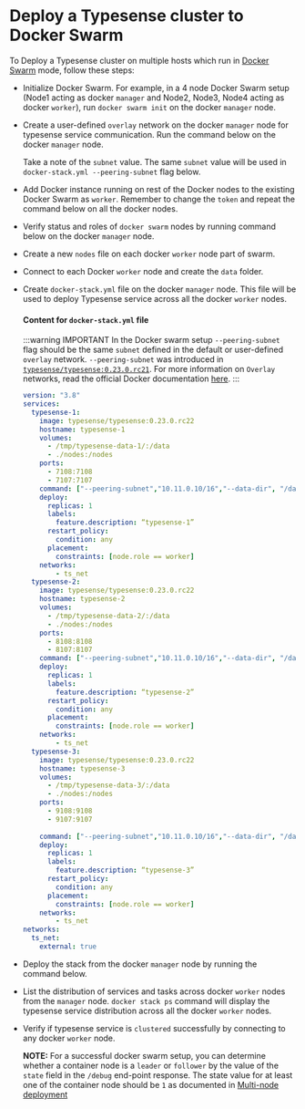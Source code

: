# Deploy a Typesense cluster to Docker Swarm

To Deploy a Typesense cluster on multiple hosts which run in [Docker Swarm](https://docs.docker.com/engine/swarm/) mode, follow these steps:

- Initialize Docker Swarm. 
  For example, in a 4 node Docker Swarm setup (Node1 acting as docker `manager` and Node2, Node3, Node4 acting as docker `worker`), run `docker swarm init` on the docker `manager` node.

  <Tabs :tabs="['Node1']">
    <template v-slot:Node1>
  
  ```shellsession
  # Run docker swarm init on the docker manager node
  
  $ docker swarm init --advertise-addr $(hostname -i) 
  
  Swarm initialized: current node (6082x127zz98f0pwgjexbv5xp) is now a manager.   
  To add a worker to this swarm, run the following command:
  docker swarm join --token SWMTKN-1-30txqn35hmpwjpk2qq2zmled1rf94pcft2nbhsb0ckleco9pb2-bjh6oh9yz3vk58uimd6v3jjky 192.168.0.25:2377
  To add a manager to this swarm, run 'docker swarm join-token manager' and follow the instructions.
  ```
    </template>
  </Tabs>

- Create a user-defined `overlay` network on the docker `manager` node for typesense service communication. 
  Run the command below on the docker `manager` node. 

  <Tabs :tabs="['Node1']">
    <template v-slot:Node1>
  
  ```shell
  # Run docker network create on the docker manager node
  
  docker network create \
    --driver overlay \
    --subnet=10.11.0.10/16 \
    ts_net
  
  ```
    </template>
  </Tabs>

  Take a note of the `subnet` value. The same `subnet` value will be used in `docker-stack.yml --peering-subnet` flag below.

- Add Docker instance running on rest of the Docker nodes to the existing Docker Swarm as `worker`. 
  Remember to change the `token` and repeat the command below on all the docker nodes.

  <Tabs :tabs="['Node2', 'Node3', 'Node4']">
    <template v-slot:Node2>
  
  ```shell
  # Change the token and join the swarm as a worker 
  #        This command is identical on all docker nodes
  docker swarm join --token SWMTKN-1-30txqn35hmpwjpk2qq2zmled1rf94pcft2nbhsb0ckleco9pb2-bjh6oh9yz3vk58uimd6v3jjky 192.168.0.25:2377
  This node joined a swarm as a worker.
  ```
  
    </template>
    <template v-slot:Node3>
  
  ```shell
  # Change the token and join the swarm as a worker 
  #        This command is identical on all docker nodes
  docker swarm join --token SWMTKN-1-30txqn35hmpwjpk2qq2zmled1rf94pcft2nbhsb0ckleco9pb2-bjh6oh9yz3vk58uimd6v3jjky 192.168.0.25:2377
  This node joined a swarm as a worker.
  ```
  
    </template>
    <template v-slot:Node4>
  
  ```shell
  # Change the token and join the swarm as a worker 
  #        This command is identical on all docker nodes
  docker swarm join --token SWMTKN-1-30txqn35hmpwjpk2qq2zmled1rf94pcft2nbhsb0ckleco9pb2-bjh6oh9yz3vk58uimd6v3jjky 192.168.0.25:2377
  This node joined a swarm as a worker.
  ```
  
    </template>
  </Tabs>

- Verify status and roles of `docker swarm` nodes by running command below on the docker `manager` node.
  
  <Tabs :tabs="['Node1']">
    <template v-slot:Node1>
  
  ```shell
  # Check the status of the Swarm
  docker node ls
  ID                            HOSTNAME   STATUS    AVAILABILITY   MANAGER STATUS   ENGINE VERSION
  6082x127zz98f0pwgjexbv5xp *   node1      Ready     Active         Leader           20.10.0
  z1n71a3h0bw7clclw22i5f0ys     node2      Ready     Active                          20.10.0
  xm1h48xsgzzqftvqaod0nx673     node3      Ready     Active                          20.10.0
  mde8zbj3bsqrvwk02529cm3le     node4      Ready     Active                          20.10.0
  
  ```
  
    </template>
  </Tabs>

- Create a new `nodes` file on each docker `worker` node part of swarm.

  <Tabs :tabs="['Node2', 'Node3', 'Node4']">
    <template v-slot:Node2>
  
  ```shell
  # Create nodes file
  #   This command is identical on all docker nodes
  mkdir /root/typesense && cd /root/typesense && echo 'typesense-1:7107:7108,typesense-2:8107:8108,typesense-3:9107:9108' | sudo tee /root/typesense/nodes
  ```
  
    </template>
    <template v-slot:Node3>
  
  ```shell
  # Create nodes file
  #   This command is identical on all docker nodes
  mkdir /root/typesense && cd /root/typesense && echo 'typesense-1:7107:7108,typesense-2:8107:8108,typesense-3:9107:9108' | sudo tee /root/typesense/nodes
  ```
  
    </template>
    <template v-slot:Node4>
  
  ```shell
  # Create nodes file
  #   This command is identical on all docker nodes
  mkdir /root/typesense && cd /root/typesense && echo 'typesense-1:7107:7108,typesense-2:8107:8108,typesense-3:9107:9108' | sudo tee /root/typesense/nodes
  ```
  
    </template>
  </Tabs>

- Connect to each Docker `worker` node and create the `data` folder.

  <Tabs :tabs="['Node2', 'Node3', 'Node4']">
    <template v-slot:Node2>
  
  ```shell
  # Create data folder
  #   This command is identical on all docker nodes
  mkdir /tmp/typesense-data-1/ &&  mkdir /tmp/typesense-data-2/ && mkdir /tmp/typesense-data-3/
   ```
  
    </template>
    <template v-slot:Node3>

   ```shell
   # Create data folder
   #   This command is identical on all docker nodes
   mkdir /tmp/typesense-data-1/ &&  mkdir /tmp/typesense-data-2/ && mkdir /tmp/typesense-data-3/
   ```
  
    </template>
    <template v-slot:Node4>
  
  ```shell
  # Create data folder
  #   This command is identical on all docker nodes
   mkdir /tmp/typesense-data-1/ &&  mkdir /tmp/typesense-data-2/ && mkdir /tmp/typesense-data-3/
  ```
  
    </template>
  </Tabs>

- Create `docker-stack.yml` file on the docker `manager` node. This file will be used to deploy Typesense service across all the docker `worker` nodes.

  <Tabs :tabs="['Node1']">
    <template v-slot:Node1>
  
  ```shell
  # Create docker-stack.yml
  mkdir \typesense && touch /root/typesense/docker-stack.yml
  ```
  
    </template>
  </Tabs>

  #### Content for `docker-stack.yml` file

  :::warning IMPORTANT 
  In the Docker swarm setup `--peering-subnet` flag should be the same `subnet` defined in the default or user-defined `overlay` network. `--peering-subnet` was introduced in [`typesense/typesense:0.23.0.rc21`](https://hub.docker.com/layers/typesense/typesense/0.23.0.rc21/images/sha256-d0fd1b142b10600cb8518cc5f313683324d53f3791c0dad509033445c2c3bfdf?context=explore). For more information on `Overlay` networks, read the official Docker documentation [here](https://docs.docker.com/network/overlay/).
  :::

  ```yaml
  version: "3.8"
  services:
    typesense-1:
      image: typesense/typesense:0.23.0.rc22
      hostname: typesense-1
      volumes:
        - /tmp/typesense-data-1/:/data
        - ./nodes:/nodes
      ports:
        - 7108:7108
        - 7107:7107
      command: ["--peering-subnet","10.11.0.10/16","--data-dir", "/data","--api-key", "xyz","--nodes","/nodes","--peering-port","7107","--api-port","7108","--enable-cors"]
      deploy:
        replicas: 1
        labels:
          feature.description: “typesense-1”
        restart_policy:
          condition: any
        placement:
          constraints: [node.role == worker]
      networks:
          - ts_net
    typesense-2:
      image: typesense/typesense:0.23.0.rc22
      hostname: typesense-2
      volumes:
        - /tmp/typesense-data-2/:/data
        - ./nodes:/nodes
      ports:
        - 8108:8108
        - 8107:8107
      command: ["--peering-subnet","10.11.0.10/16","--data-dir", "/data","--api-key", "xyz","--nodes","/nodes","--peering-port","8107","--api-port","8108","--enable-cors"]
      deploy:
        replicas: 1
        labels:
          feature.description: “typesense-2”
        restart_policy:
          condition: any
        placement:
          constraints: [node.role == worker]
      networks:
          - ts_net
    typesense-3:
      image: typesense/typesense:0.23.0.rc22
      hostname: typesense-3
      volumes:
        - /tmp/typesense-data-3/:/data
        - ./nodes:/nodes
      ports:
        - 9108:9108
        - 9107:9107
      
      command: ["--peering-subnet","10.11.0.10/16","--data-dir", "/data","--api-key", "xyz","--nodes","/nodes","--peering-port","9107","--api-port","9108","--enable-cors"]
      deploy:
        replicas: 1
        labels:
          feature.description: “typesense-3”
        restart_policy:
          condition: any
        placement:
          constraints: [node.role == worker]
      networks:
          - ts_net
  networks:
    ts_net:
      external: true
  ```

- Deploy the stack from the docker `manager` node by running the command below.

  <Tabs :tabs="['Node1']">
    <template v-slot:Node1>
  
  ```shell
  # Deploy stack
  docker stack deploy --compose-file /root/typesense/docker-stack.yml --with-registry-auth ts
  ```
    </template>
  </Tabs>

- List the distribution of services and tasks across docker `worker` nodes from the `manager` node. `docker stack ps` command will display the typesense service distribution across all the docker `worker` nodes.

  <Tabs :tabs="['Node1']">
    <template v-slot:Node1>
  
  ```shell
  docker stack ps ts
  ID             NAME               IMAGE                        NODE      DESIRED STATE   CURRENT STATE           ERROR     PORTS
  x4w38438c7bn   ts_typesense-1.1   typesense/typesense:0.23.0.rc22   node2     Running         Running 5 minutes ago
  0iacq1bhw1ia   ts_typesense-2.1   typesense/typesense:0.23.0.rc22   node1     Running         Running 5 minutes ago
  wqyec57a3d4o   ts_typesense-3.1   typesense/typesense:0.23.0.rc22   node3     Running         Running 5 minutes ago
  ```
  
    </template>
  </Tabs>

- Verify if typesense service is `clustered` successfully by connecting to any docker `worker` node.

  **NOTE:** For a successful docker swarm setup, you can determine whether a container node is a `leader` or `follower` by the value of the `state` field in the `/debug` end-point response. The state value for at least one of the container node should be `1` as documented in [Multi-node deployment](https://typesense.org/docs/0.22.1/api/#multi-node-deployment)
  
  <Tabs :tabs="['Node2']">
    <template v-slot:Node2>
  
  ```shell
  # Connect to docker container
  docker exec -it ts_typesense-1.1.trnoz5k698vzfwtom5lg3bi4p bash
  root@typesense-1:/# apt-get update && apt-get -y install curl
  
  
  root@typesense-1:/# curl 'http://typesense-1:7108/debug' -X GET -H "x-typesense-api-key: xyz" && curl 'http://typesense-2:8108/debug' -X GET -H "x-typesense-api-key: xyz" && curl 'http://typesense-3:9108/debug' -X GET -H "x-typesense-api-key: xyz"
  {"state":1,"version":"0.23.0.rc22"}{"state":4,"version":"0.23.0.rc22"}{"state":4,"version":"0.23.0.rc22"}
  ```
    </template>
  </Tabs>
